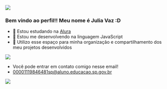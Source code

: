 ![](https://tenor.com/bB7gl.gif)

### Bem vindo ao perfil!! Meu nome é Julia Vaz :D
- 🔭 Estou estudando na [Alura](https://www.alura.com.br)
- 🌱 Estou me desenvolvendo na linguagem JavaScript
- 💬 Utilizo esse espaço para minha organização e compartilhamento dos meu projetos desenvolvidos

![](https://media1.tenor.com/m/zE4ozkXHGWAAAAAC/sylveon.gif)

- Você pode entrar em contato comigo nesse email!
- 00001119846481sp@aluno.educacao.sp.gov.br

![](https://tenor.com/bXjsr.gif)
